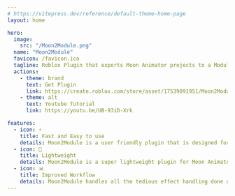 ```yaml
---
# https://vitepress.dev/reference/default-theme-home-page
layout: home

hero:
  image:
    src: "/Moon2Module.png"
  name: "Moon2Module"
  favicon: /favicon.ico
  tagline: Roblox Plugin that exports Moon Animator projects to a Module for easy play.
  actions:
    - theme: brand
      text: Get Plugin
      link: https://create.roblox.com/store/asset/17539091951/Moon2Module
    - theme: alt
      text: Youtube Tutorial
      link: https://youtu.be/UB-93iD-Xrk

features:
  - icon: ⚡
    title: Fast and Easy to use
    details: Moon2Module is a user friendly plugin that is designed for everyone.
  - icon: 🍃
    title: Lightweight
    details: Moon2Module is a super lightweight plugin for Moon Animator.
  - icon: 📊
    title: Improved Workflow
    details: Moon2Module handles all the tedious effect handling done outside of Moon Animator.
---
```



